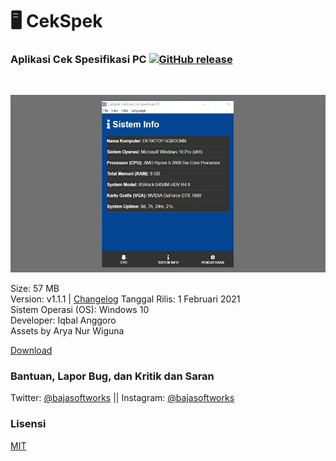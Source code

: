 # 🖥️ CekSpek 
### Aplikasi Cek Spesifikasi PC [![GitHub release](https://img.shields.io/github/release/Baja-Softworks/CekSpek-Software.svg)](https://GitHub.com/Baja-Softworks/CekSpek-Software/releases/)
<br>

![Thumb1](/assets/thumb/1.png "CekSpek - Aplikasi Cek Spesifikasi PC")

Size: 57 MB  
Version: v1.1.1 | [Changelog](https://github.com/Baja-Softworks/CekSpek-Software/releases)
Tanggal Rilis: 1 Februari 2021  
Sistem Operasi (OS): Windows 10  
Developer: Iqbal Anggoro  
Assets by Arya Nur Wiguna  

[Download](https://github.com/Baja-Softworks/CekSpek-Software/releases/download/v1.1.0/CekSpek---Aplikasi-Cek-Spesifikasi-PC-Setup-1.1.0.exe)



### Bantuan, Lapor Bug, dan Kritik dan Saran
Twitter: [@bajasoftworks](https://twitter.com/bajasoftworks) || Instagram: [@bajasoftworks](https://instagram.com/bajasoftworks)

### Lisensi
[MIT](https://github.com/Baja-Softworks/CekSpek-Software/blob/main/lisensi_id.txt)
